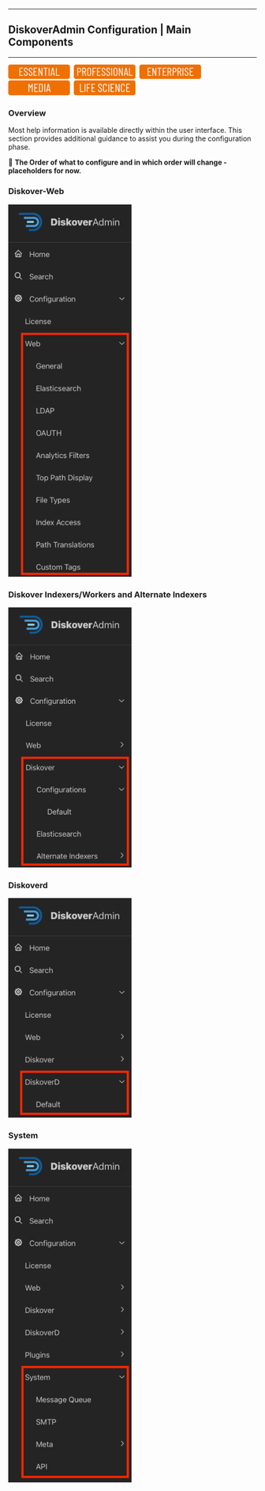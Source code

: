 ___
## DiskoverAdmin Configuration | Main Components
___

<img src="images/button_edition_essential.png" width="125">&nbsp;&nbsp;<img src="images/button_edition_professional.png" width="125">&nbsp;&nbsp;<img src="images/button_edition_enterprise.png" width="125">&nbsp;&nbsp;<img src="images/button_edition_media.png" width="125">&nbsp;&nbsp;<img src="images/button_edition_life_science.png" width="125">

### Overview

Most help information is available directly within the user interface. This section provides additional guidance to assist you during the configuration phase.

🚧 **The Order of what to configure and in which order will change - placeholders for now.**

### Diskover-Web

<img src="images/diskoveradmin_menu_web.png" width="250">

### Diskover Indexers/Workers and Alternate Indexers

<img src="images/diskoveradmin_menu_diskover.png" width="250">

### Diskoverd

<img src="images/diskoveradmin_menu_diskoverd.png" width="250">

### System

<img src="images/diskoveradmin_menu_system.png" width="250">

